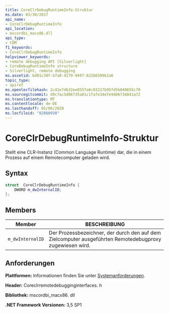 ```yaml
---
title: CoreClrDebugRuntimeInfo-Struktur
ms.date: 03/30/2017
api_name:
- CoreClrDebugRuntimeInfo
api_location:
- mscordbi_macx86.dll
api_type:
- COM
f1_keywords:
- CoreClrDebugRuntimeInfo
helpviewer_keywords:
- remote debugging API [Silverlight]
- CoreDebugRuntimeInfo structure
- Silverlight, remote debugging
ms.assetid: bd01c30f-b7a8-4179-9497-622b6599b1a6
topic_type:
- apiref
ms.openlocfilehash: 2c41e7db32ee8557a6c03217b95fd5b040655c70
ms.sourcegitcommit: d9c7ac5d06735a01c1fafe34efe9486734841a72
ms.translationtype: MT
ms.contentlocale: de-DE
ms.lasthandoff: 05/06/2020
ms.locfileid: "82860930"
---
```

# <a name="coreclrdebugruntimeinfo-structure"></a>CoreClrDebugRuntimeInfo-Struktur
Stellt eine CLR-Instanz (Common Language Runtime) dar, die in einem Prozess auf einem Remotecomputer geladen wird.  
  
## <a name="syntax"></a>Syntax  
  
```cpp  
struct  CoreClrDebugRuntimeInfo {  
    DWORD m_dwInternalID;  
};  
```  
  
## <a name="members"></a>Members  
  
|Member|BESCHREIBUNG|  
|------------|-----------------|  
|`m_dwInternalID`|Der Prozessbezeichner, der durch den auf dem Zielcomputer ausgeführten Remotedebugproxy zugewiesen wird.|  
  
## <a name="requirements"></a>Anforderungen  
 **Plattformen:** Informationen finden Sie unter [Systemanforderungen](../../get-started/system-requirements.md).  
  
 **Header:** Coreclrremotedebugginginterfaces. h  
  
 **Bibliothek:** mscordbi_macx86. dll  
  
 **.NET Framework Versionen:** 3,5 SP1

